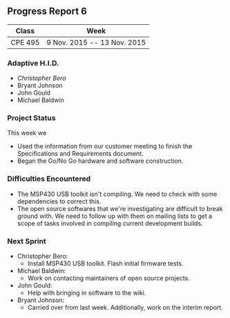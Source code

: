 ## Progress Report 6

Class | Week
----- | ----
CPE 495 | 9 Nov. 2015 -- 13 Nov. 2015

### Adaptive H.I.D.

<!--- This is a comment
Make sure to use *asterisks* to create italics on the member of whoever created the report
-->

* *Christopher Bero*
* Bryant Johnson
* John Gould
* Michael Baldwin

### Project Status

<!---
Project Status is a review of what was accomplished last week and a descript of where we stand going into this sprint. A comparison between goals and actual accomplishments is a good idea.
-->

This week we

* Used the information from our customer meeting to finish the Specifications and Requirements document.
* Began the Go/No Go hardware and software construction.

### Difficulties Encountered

<!---
Difficulties Encountered is required. Other teams report losing points if this is missing.
Put here any trouble we had while accomplishing work during the previous sprint/week.
-->

* The MSP430 USB toolkit isn't compiling. We need to check with some dependencies to correct this.
* The open source softwares that we're investigating are difficult to break ground with. We need to follow up with them on mailing lists to get a scope of tasks involved in compiling current development builds.


### Next Sprint

<!---
Next Sprint should be a list of tasks that each member is going to work towards for the upcomming week.
Make sure to email members on Thursday or Friday so that they can respond with their most recent progress.
-->

* Christopher Bero:
    * Install MSP430 USB toolkit. Flash initial firmware tests.
* Michael Baldwin: 
    * Work on contacting maintainers of open source projects.
* John Gould:
    * Help with bringing in software to the wiki.
* Bryant Johnson:
    * Carried over from last week. Additionally, work on the interim report. 



